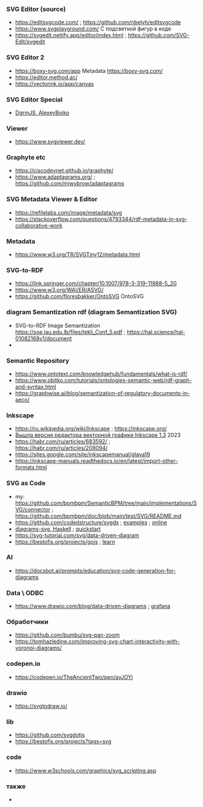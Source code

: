 ### SVG Editor (source)
- https://editsvgcode.com/ ; https://github.com/nbelyh/editsvgcode
- https://www.svgplayground.com/ С подсветкой фигур в коде
- https://svgedit.netlify.app/editor/index.html ; https://github.com/SVG-Edit/svgedit

### SVG Editor 2
- https://boxy-svg.com/app Metadata https://boxy-svg.com/
- https://editor.method.ac/
- https://vectorink.io/app/canvas

### SVG Editor Special
- [DgrmJS, AlexeyBoiko](https://github.com/AlexeyBoiko/DgrmJS/blob/main/README.md)
  
### Viewer
- https://www.svgviewer.dev/
    
### Graphyte etc
- https://ciscodevnet.github.io/graphyte/
- https://www.adaptagrams.org/ ; https://github.com/mjwybrow/adaptagrams
  
### SVG Metadata Viewer & Editor
- https://refilelabs.com/image/metadata/svg
- https://stackoverflow.com/questions/4793344/rdf-metadata-in-svg-collaborative-work

### Metadata
- https://www.w3.org/TR/SVGTiny12/metadata.html

### SVG-to-RDF
- https://link.springer.com/chapter/10.1007/978-3-319-11988-5_20
- https://www.w3.org/WAI/ER/ASVG/
- https://github.com/floresbakker/OntoSVG OntoSVG

### diagram Semantization rdf (diagram Semantization SVG)
- SVG-to-RDF Image Semantization https://soe.lau.edu.lb/files/tekli_Conf_5.pdf ; https://hal.science/hal-01082168v1/document
- 
### Semantic Repository 
- https://www.ontotext.com/knowledgehub/fundamentals/what-is-rdf/
- https://www.obitko.com/tutorials/ontologies-semantic-web/rdf-graph-and-syntax.html
- https://graphwise.ai/blog/semantization-of-regulatory-documents-in-aeco/

 ### Inkscape
 - https://ru.wikipedia.org/wiki/Inkscape ; https://inkscape.org/
 - [Вышла версия редактора векторной графики Inkscape 1.3](https://habr.com/ru/news/749994/) 2023
 - https://habr.com/ru/articles/683592/ ; https://habr.com/ru/articles/208094/
 - https://sites.google.com/site/inkscapemanual/glava19
 - https://inkscape-manuals.readthedocs.io/en/latest/import-other-formats.html

### SVG as Code 
- my: https://github.com/bpmbpm/SemanticBPM/tree/main/implementations/SVG/connector ; https://github.com/bpmbpm/doc/blob/main/test/SVG/README.md
- https://github.com/codedstructure/svgdx ; [examples](https://github.com/codedstructure/svgdx/blob/main/examples/README.md) ; [online](https://svgdx.net/)
- [diagrams-svg, Haskell](https://github.com/diagrams/diagrams-svg) ; [quickstart](https://archives.haskell.org/projects.haskell.org/diagrams/doc/quickstart.html)
- https://svg-tutorial.com/svg/data-driven-diagram
- https://bestofjs.org/projects/gojs ; [learn](https://gojs.net/latest/learn/)
  
### AI
- https://docsbot.ai/prompts/education/svg-code-generation-for-diagrams

### Data \ ODBC
- https://www.drawio.com/blog/data-driven-diagrams ; [grafana](https://play.grafana.org/d/7p7JkqWVz/panel-tests-canvas-examples?orgId=1&from=now-6h&to=now&timezone=utc)

### Обработчики
- https://github.com/bumbu/svg-pan-zoom
- https://tomhazledine.com/improving-svg-chart-interactivity-with-voronoi-diagrams/

### codepen.io
- https://codepen.io/TheAncientTwo/pen/avJOYj

### drawio
- https://svgtodraw.io/

### lib
- https://github.com/svgdotjs
- https://bestofjs.org/projects?tags=svg
### code
- https://www.w3schools.com/graphics/svg_scripting.asp

### также
- 
